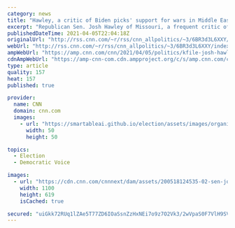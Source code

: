 ```yaml
---
category: news
title: "Hawley, a critic of Biden picks' support for wars in Middle East, previously blogged in support of Iraq War"
excerpt: "Republican Sen. Josh Hawley of Missouri, a frequent critic of Biden administration nominees for supporting the Iraq War and other \"forever wars,\" himself wrote in support of the Iraq War prior to becoming a senator in newly uncovered blog posts.\n    \n"
publishedDateTime: 2021-04-05T22:04:18Z
originalUrl: "http://rss.cnn.com/~r/rss/cnn_allpolitics/~3/6BR3d3L6XXY/index.html"
webUrl: "http://rss.cnn.com/~r/rss/cnn_allpolitics/~3/6BR3d3L6XXY/index.html"
ampWebUrl: "https://amp.cnn.com/cnn/2021/04/05/politics/kfile-josh-hawley-supported-iraq-war/index.html"
cdnAmpWebUrl: "https://amp-cnn-com.cdn.ampproject.org/c/s/amp.cnn.com/cnn/2021/04/05/politics/kfile-josh-hawley-supported-iraq-war/index.html"
type: article
quality: 157
heat: 157
published: true

provider:
  name: CNN
  domain: cnn.com
  images:
    - url: "https://smartableai.github.io/election/assets/images/organizations/cnn.com-50x50.jpg"
      width: 50
      height: 50

topics:
  - Election
  - Democratic Voice

images:
  - url: "https://cdn.cnn.com/cnnnext/dam/assets/200518124535-02-sen-josh-hawley-0512-super-tease.jpg"
    width: 1100
    height: 619
    isCached: true

secured: "uiGkk72RUq1lZAe5T77ZD6IOaSsnZzHxNEi7o9z7O2Vk3/2wVpaS0F7VlH9SVJ1pNNGHZKW4mK0RIm0tTZmATRGKU8eE5NSIvtwM71TZCor3uskeF7lQ5UdWHUSI/n+tEMbmhP+pKXujQGYNlrJ4qZR4dC0y3dtsHZ3YO9BTCX7ugXc2oULJe7ua975Ks0Uv09blmxCc5H4i/t4PSJAnaj+bamoiYscx1JJGJrqEmN/ahmY3qOl5uPZJ+6vf2is2PNYb3WYpy0dRIDVNGQ1U8f8ODHOwVA4GGRiOttunBnd/XOdo0M8arfcmlxAQDKEzlonABFqUoVpYCk96AFsKrjIXYX0q88O7fK/Uc5aMVwQ=;u8kHSGSxBgMHCIY4/42r8Q=="
---
```



